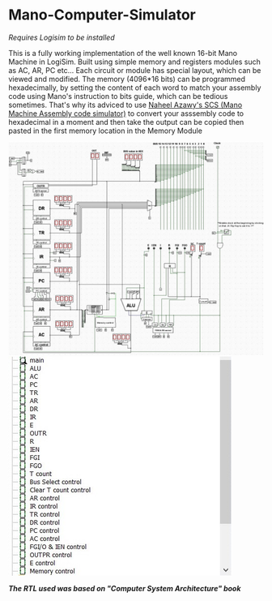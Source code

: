 # Mano-Computer-Simulator
_Requires Logisim to be installed_

This is a fully working implementation of the well known 16-bit Mano Machine in LogiSim. Built using simple memory and registers modules such as AC, AR, PC etc...
Each circuit or module has special layout, which can be viewed and modified. The memory (4096*16 bits) can be programmed hexadecimally, by setting the content of each word to match your assembly code using Mano's instruction to bits guide, which can be tedious sometimes. That's why its adviced to use [Naheel Azawy's SCS (Mano Machine Assembly code simulator)](https://github.com/Naheel-Azawy/Simple-Computer-Simulator) to convert your asssembly code to hexadecimal in a moment and then take the output can be copied then pasted in the first memory location in the Memory Module

![screenshots](./Screenshot1.jpg)
![screenshots](./Screenshot2.jpg)

***The RTL used was based on "Computer System Architecture" book***
